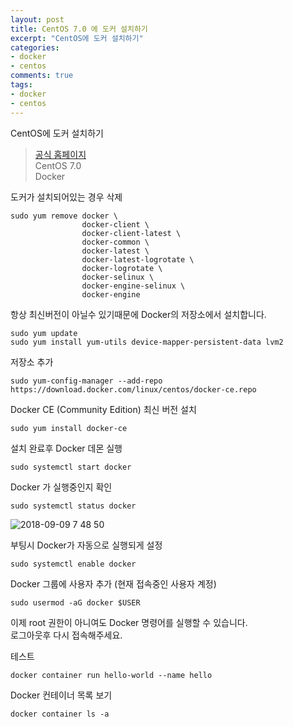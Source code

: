 ```yaml
---
layout: post
title: CentOS 7.0 에 도커 설치하기
excerpt: "CentOS에 도커 설치하기"
categories: 
- docker
- centos
comments: true
tags: 
- docker
- centos
---
```

CentOS에 도커 설치하기

>[공식 홈페이지](https://docs.docker.com/install/linux/docker-ce/centos/#os-requirements)  
>CentOS 7.0  
>Docker

도커가 설치되어있는 경우 삭제
```
sudo yum remove docker \
                docker-client \
                docker-client-latest \
                docker-common \
                docker-latest \
                docker-latest-logrotate \
                docker-logrotate \
                docker-selinux \
                docker-engine-selinux \
                docker-engine
```

항상 최신버전이 아닐수 있기때문에 Docker의 저장소에서 설치합니다.
```
sudo yum update
sudo yum install yum-utils device-mapper-persistent-data lvm2
```
저장소 추가
```
sudo yum-config-manager --add-repo https://download.docker.com/linux/centos/docker-ce.repo
```

Docker CE (Community Edition) 최신 버전 설치
```
sudo yum install docker-ce
```

설치 완료후 Docker 데몬 실행
```
sudo systemctl start docker
```

Docker 가 실행중인지 확인
```
sudo systemctl status docker
```
![2018-09-09 7 48 50](https://user-images.githubusercontent.com/18377818/45263697-6f7f9c80-b469-11e8-8c82-50fccaa0f577.png)

부팅시 Docker가 자동으로 실행되게 설정
```
sudo systemctl enable docker
```

Docker 그룹에 사용자 추가 (현재 접속중인 사용자 계정)
```
sudo usermod -aG docker $USER
```
이제 root 권한이 아니여도 Docker 명령어를 실행할 수 있습니다.  
로그아웃후 다시 접속해주세요.

테스트
```
docker container run hello-world --name hello
```

Docker 컨테이너 목록 보기
```
docker container ls -a
```
